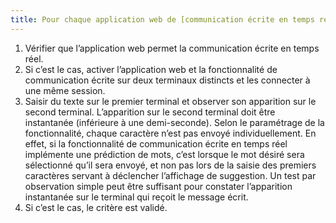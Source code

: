 ```yaml
---
title: Pour chaque application web de [communication écrite en temps réel](#communication-ecrite-en-temps-reel) le délai de transmission de chaque [unité de saisie](#unite-de-saisie) est de 500ms ou moins. Cette règle est-elle respectée ?
---
```


1. Vérifier que l’application web permet la communication écrite en temps réel.
2. Si c’est le cas, activer l’application web et la fonctionnalité de communication écrite sur deux terminaux distincts et les connecter à une même session.
3. Saisir du texte sur le premier terminal et observer son apparition sur le second terminal. L’apparition sur le second terminal doit être instantanée (inférieure à une demi-seconde). Selon le paramétrage de la fonctionnalité, chaque caractère n’est pas envoyé individuellement. En effet, si la fonctionnalité de communication écrite en temps réel implémente une prédiction de mots, c’est lorsque le mot désiré sera sélectionné qu’il sera envoyé, et non pas lors de la saisie des premiers caractères servant à déclencher l’affichage de suggestion. Un test par observation simple peut être suffisant pour constater l’apparition instantanée sur le terminal qui reçoit le message écrit.
4. Si c’est le cas, le critère est validé.
